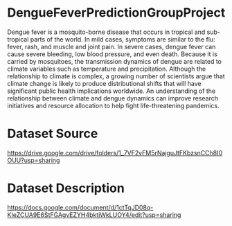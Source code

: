 # DengueFeverPredictionGroupProject
Dengue fever is a mosquito-borne disease that occurs in tropical and sub-tropical parts of the world. 
In mild cases, symptoms are similar to the flu: fever, rash, and muscle and joint pain. 
In severe cases, dengue fever can cause severe bleeding, low blood pressure, and even death.
Because it is carried by mosquitoes, the transmission dynamics of dengue are related to climate variables 
such as temperature and precipitation. Although the relationship to climate is complex, a growing number of scientists
argue that climate change is likely to produce distributional shifts that will have significant public health implications worldwide.
An understanding of the relationship between climate and dengue dynamics can improve research initiatives and resource allocation to help fight life-threatening pandemics.
# Dataset Source
https://drive.google.com/drive/folders/1_7VF2vFM5rNajguJtFKbzsnCCh8I0OUU?usp=sharing
# Dataset Description
https://docs.google.com/document/d/1ctTqJD08q-KIeZCUA9E6StFGAgvEZYH4bktjWkLUOY4/edit?usp=sharing
